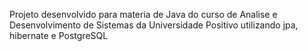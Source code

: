Projeto desenvolvido para materia de Java do curso de Analise e Desenvolvimento de Sistemas da Universidade Positivo utilizando jpa, hibernate e PostgreSQL
